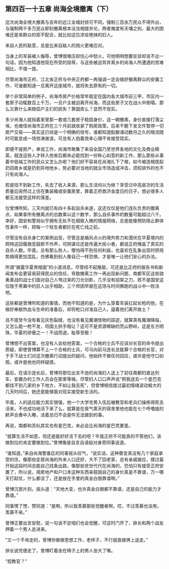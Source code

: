 ## 第四百一十五章 尚海全境撤离（下）
这次尚海全境大撤离与去年的远江全城封锁可不同，强制三百余万民众不得外出，与强制两千多万民众即刻撤离根本没法相提并论，两者难度有天壤之别，最大的困难还是来群众的拒不配合，就比如这位浓妆艳抹的妇人。

来自人民的敌意，总是比来自敌人的炮火更难应对。

当身上的军装被人侮辱，曾博很难压抑住心中怒火，可他明明想要反驳却说不出一句话，因为他知道他现在所受的屈辱，与这些被迫背井离乡的尚海人所遭遇的苦难相比，不值一提。

尽管尚海市正府、江北省正府与中央正府都一再强调一定会做好撤离群众的安置工作，可谁都知道一旦离开这座城市，就将失去原有的一切。

举个非常简单的例子，尚海市房产价格常年稳定在国内各大城市前三甲，市区内一套房子动辄数百上千万，一旦户主被迫离开尚海，而这些房子又在战火中倒塌，那么又靠什么来赔偿户主们的损失？靠国库么？显然不现实。

多少尚海人就指着家里那一套或几套房子稳固身价，这一朝撤离，身价直接打落尘埃，也难怪尚海市正府在三个月前就收紧了购房政策，后来干脆下发文件暂停一切房产交易——其实这已经是一个明确的信号，谁都知道酝酿涌动数月之久的暗流随时可能变成一场惊涛骇浪，可总有人抱着侥幸心理不肯接受现实。

即便不提房产，单说工作，尚海市聚集了来自全国乃至世界各地的文化及商业精英，就连这些人才转入他省后都未必能找到一份称心如意的新工作，那么那些从事着中低端工作的民众又怎么办呢？他们好不容易在尚海扎下了根，如今被连根拔起扔回故乡或是扔到异地他乡，势必要对当地的就业市场造成冲击，须知排外的也不只有尚海人。

若是找不到新工作，失去了收入来源，那么生活何以为继？享受过中高层次的生活质量后突然过上住在集装箱或安置房里，靠着正府救济金度日的日子，想必很多人都无法接受这样的落差。

仅曾博所知，三天内就已有四十多起自杀未遂，这还仅仅是他们连队负责的撤离点，如果拿所有撤离点的总数乘以这个数字，那么自杀事件的数量可能超过八千。幸好，国安和警局似乎拥有无处不在细致入微的情报网络，总是能像预防阻止群体性事件一样，把每一个轻生者都拦在死亡线之前。

尽管没有自杀身亡的案例出现，尽管总是煽风点火的境外势力和潜伏在华夏境内的网特这回偃旗息鼓默不作声，可阴谋论还是传遍大街小巷，都说正府掩盖了真实的自杀人数。毕竟，总有那么些人，哪怕得不到任何利益，也喜欢在乱象出现时把局势搞得更加混乱，仿佛看到别人像自己一样恐惧，才是唯一让他们安心的办法。

所谓“揭露华夏黑暗面”的小道消息，尽管经不起推敲，可还是比正府的报告书和新闻发布会更容易获得民众的信任，导致撤离工作一再出现新问题，南都军区这些骁勇善战的战士们面对自己人甩过来的刀光剑影，几乎没有招架之力，若不是国安这位隐于黑幕中的巨人出手相助，三个师团早就在这场与时间赛跑的战斗中一败涂地。

这些都是曾博所知道的事情，而他不知道的是，为什么穿着军装扛起长枪的他，在做好奉献热血与生命的准备后，却将枪口对准自己人，逼着他们离开故土？

且不提至今没有看见灰色裂缝，也没有看见魔潮怪物的踪迹，就算真有魔潮降临，又怎么能一枪不发，将国土拱手相让？这可不是资源稀缺的荒山野岭，这是东方明珠，华夏的骄傲之一！不战而退，耻辱至极！

曾博想不出答案，也没有人会给他答案，一个合格的士兵不应该对长官的命令提出质疑，即使曾博算不上一个合格的士兵，可马向前马连长总能算个合格的长官，对于手下战士们对这次撤离行动提出的疑问，他始终不做任何回应，或许是他守口如瓶，或许是他也同样疑惑。

最后，在请示连长后，曾博将那位出言不逊的尚海妇人送上了前往南都的直达列车，安置办的工作人员会在那里等候。尽管妇人口口声声说“把我送去一个星巴克都找不到几家的乡下地方，不如让我去死”，但曾博相信度过最初情绪波动极大的几天时间后，她还是能够面对现实接受新生活的。

毕竟，人的适应能力其实很强，他一个大学宅男入伍后被教官和老兵们操练得死去活来，不也成功地活下来了么，就算是在臭气熏天的宿舍里他也能在七个呼噜娃的鼾声合奏中入睡，活着总归不会是件无法做到的事。

再说，南都和苏杭其实也有星巴克，未必会比尚海的星巴克要差。

“就算生活不如意，但还是能好好活下去的吧？毕竟正府不可能真的不管他们，该做到位的肯定要做到位。”曾博像是自言自语般对身旁同事说道。

“谁知道。”来自尚海警备区的同事摇头叹气，“说实话，这种骤变真没有几个家庭承受的住，像那些定居尚海的外来人口还好，大不了回老家，总有亲戚接应，撑过最开始这段时间总能自己找条出路，像那些世世代代在尚海的，恐怕只有接受正府安置了，所以说，用房地产和户口本这种东西来稳固自己的身价真是不靠谱，万一哪天打起仗，什么都没了，还是放在手里的真金白银靠谱啊。”

曾博沉思片刻，摇头道：“天地大变，也许真金白银都不靠谱，还是自己的能力才靠谱。”

同事愣了愣，赞同道：“是啊，所以我羡慕那些觉醒者啊，哎，不过羡慕也没用，羡慕不来。”

曾博正要出言安慰，说一句说不定咱们也会觉醒，可这时门开了，排长和两个战友押着一个男人走进来。

“又一个不肯走的，曾博你做做思想工作，老样子，不行就直接铐上送走。”

排长说完便走了，曾博盯着坐在椅子上的男人张大了嘴。

“程教官？”

